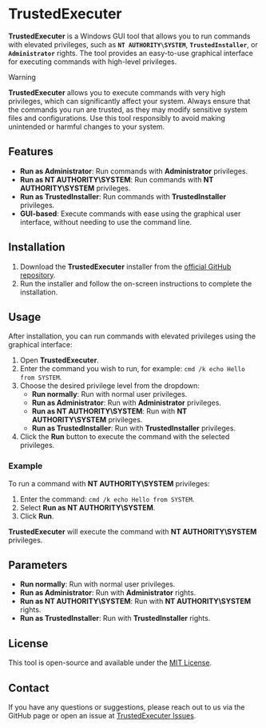 # TrustedExecuter

**TrustedExecuter** is a Windows GUI tool that allows you to run commands with elevated privileges, such as **`NT AUTHORITY\SYSTEM`**, **`TrustedInstaller`**, or **`Administrator`** rights. The tool provides an easy-to-use graphical interface for executing commands with high-level privileges.

> [!WARNING]
> **TrustedExecuter** allows you to execute commands with very high privileges, which can significantly affect your system.
> Always ensure that the commands you run are trusted, as they may modify sensitive system files and configurations.
> Use this tool responsibly to avoid making unintended or harmful changes to your system.

## Features

- **Run as Administrator**: Run commands with **Administrator** privileges.
- **Run as NT AUTHORITY\SYSTEM**: Run commands with **NT AUTHORITY\SYSTEM** privileges.
- **Run as TrustedInstaller**: Run commands with **TrustedInstaller** privileges.
- **GUI-based**: Execute commands with ease using the graphical user interface, without needing to use the command line.

## Installation

1. Download the **TrustedExecuter** installer from the [official GitHub repository](https://github.com/foldesandras/trustedexecuter).
2. Run the installer and follow the on-screen instructions to complete the installation.

## Usage

After installation, you can run commands with elevated privileges using the graphical interface:

1. Open **TrustedExecuter**.
2. Enter the command you wish to run, for example: `cmd /k echo Hello from SYSTEM`.
3. Choose the desired privilege level from the dropdown:
   - **Run normally**: Run with normal user privileges.
   - **Run as Administrator**: Run with **Administrator** privileges.
   - **Run as NT AUTHORITY\SYSTEM**: Run with **NT AUTHORITY\SYSTEM** privileges.
   - **Run as TrustedInstaller**: Run with **TrustedInstaller** privileges.
4. Click the **Run** button to execute the command with the selected privileges.

### Example

To run a command with **NT AUTHORITY\SYSTEM** privileges:

1. Enter the command: `cmd /k echo Hello from SYSTEM`.
2. Select **Run as NT AUTHORITY\SYSTEM**.
3. Click **Run**.

**TrustedExecuter** will execute the command with **NT AUTHORITY\SYSTEM** privileges.

## Parameters

- **Run normally**: Run with normal user privileges.
- **Run as Administrator**: Run with **Administrator** rights.
- **Run as NT AUTHORITY\SYSTEM**: Run with **NT AUTHORITY\SYSTEM** rights.
- **Run as TrustedInstaller**: Run with **TrustedInstaller** rights.

## License

This tool is open-source and available under the [MIT License](LICENSE).

## Contact

If you have any questions or suggestions, please reach out to us via the GitHub page or open an issue at [TrustedExecuter Issues](https://github.com/foldesandras/trustedexecuter/issues).
